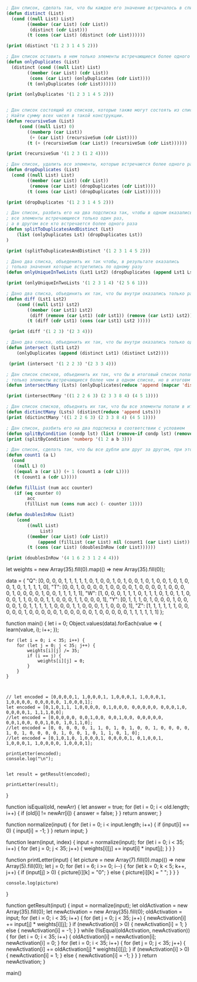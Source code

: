 ```lisp
; Дан список, сделать так, что бы каждое его значение встречалось в списке только один раз
(defun distinct (List)
  (cond ((null List) List)
        ((member (car List) (cdr List))
         (distinct (cdr List)))
        (t (cons (car List) (distinct (cdr List))))))  

(print (distinct '(1 2 3 1 4 5 2)))

; Дан список оставить в нем только элементы встречающиеся более одного раза
(defun onlyDuplicates (List)
  (distinct (cond ((null List) List)
        ((member (car List) (cdr List))
         (cons (car List) (onlyDuplicates (cdr List))))
        (t (onlyDuplicates (cdr List))))))

(print (onlyDuplicates '(1 2 3 1 4 5 2)))


; Дан список состоящий из списков, которые также могут состоять из списков - и так до бесконечности. 
; Найти сумму всех чисел в такой конструкции.
(defun recursiveSum (List)
     (cond ((null List) 0)
        ((numberp (car List))
         (+ (car List) (recursiveSum (cdr List))))
        (t (+ (recursiveSum (car List)) (recursiveSum (cdr List))))))

(print (recursiveSum '(1 2 3 (1 2 4))))

; Дан список, удалить все элементы, которые встречаются более одного раза
(defun dropDuplicates (List)
  (cond ((null List) List)
        ((member (car List) (cdr List))
         (remove (car List) (dropDuplicates (cdr List))))
        (t (cons (car List) (dropDuplicates (cdr List))))))  

(print (dropDuplicates '(1 2 3 1 4 5 2)))

; Дан список, разбить его на два подсписка так, чтобы в одном оказались 
; все элементы встречающиеся только один раз,
; а в другом все кто встречается более одного раза
(defun splitToDuplicatesAndDistinct (Lst) 
    (list (onlyDuplicates Lst) (dropDuplicates Lst))
)

(print (splitToDuplicatesAndDistinct '(1 2 3 1 4 5 2)))

; Дано два списка, объеденить их так чтобы, в результате оказались 
; только значения которые встретились по одному разу
(defun onlyUniqueInTwoLists (Lst1 Lst2) (dropDuplicates (append Lst1 Lst2)))

(print (onlyUniqueInTwoLists '(1 2 3 1 4) '(2 5 6 1)))

; Дано два списка, объединить их так, что бы внутри оказались только разные значения
(defun diff (Lst1 Lst2) 
    (cond ((null Lst1) Lst2)
        ((member (car Lst1) Lst2)
         (diff (remove (car Lst1) (cdr Lst1)) (remove (car Lst1) Lst2)))
        (t (diff (cdr Lst1) (cons (car Lst1) Lst2 )))))

 (print (diff '(1 2 3) '(2 3 4)))

; Дано два списка, объединить их так, что бы внутри оказались только одинаковые значения
(defun intersect (Lst1 Lst2) 
    (onlyDuplicates (append (distinct Lst1) (distinct Lst2))))

 (print (intersect '(1 2 2 3) '(2 3 3 4)))

; Дан список списков, объединить их так, что бы в итоговый список попали 
; только элементы встречающиеся более чем в одном списке, но в итоговм они должны быть один раз
(defun intersectMany (Lsts) (onlyDuplicates(reduce 'append (mapcar 'distinct Lsts))))

(print (intersectMany '((1 2 2 6 3) (2 3 3 8 4) (4 5 1))))

; Дан список списков, объеднить их так, что бы все элементы попали в итоговый список строго один раз
(defun dictinctMany (Lsts) (distinct(reduce 'append Lsts)))
(print (dictinctMany '((1 2 2 6 3) (2 3 3 8 4) (4 5 1))))

; Дан список, разбить его на два подсписка в соответствии с условием
(defun splitByCondition (condp lst) (list (remove-if condp lst) (remove-if-not condp lst)))
(print (splitByCondition 'numberp '(1 2 a b 3)))

; Дан список, сделать так, что бы все дубли шли друг за другом, при этом остальные значения не меняют своих мест
(defun count1 (a L)
  (cond
   ((null L) 0)
   ((equal a (car L)) (+ 1 (count1 a (cdr L))))
   (t (count1 a (cdr L)))))

(defun fillList (num acc counter)
   (if (eq counter 0)
        acc
       (fillList num (cons num acc) (- counter 1))))

(defun doublesInRow (List)
    (cond 
        ((null List) 
             List)
        ((member (car List) (cdr List))
            (append (fillList (car List) nil (count1 (car List) List)) (remove (car List) (doublesInRow (cdr List)))))
        (t (cons (car List) (doublesInRow (cdr List))))))

(print (doublesInRow '(4 1 6 2 3 1 2 4 4)))

```


let weights = new Array(35).fill(0).map(() => new Array(35).fill(0));

data = {
    "Q": [0, 0, 0, 0, 1, 1, 1, 1, 1, 0, 1, 0, 0, 1, 0, 1, 0, 0, 1, 0, 1, 0, 0, 1, 0, 1, 0, 0, 1, 0, 1, 1, 1, 1, 0],
    "T": [0, 0, 1, 0, 0, 0, 0, 1, 0, 0, 0, 0, 1, 0, 0, 0, 0, 1, 0, 0, 0, 0, 1, 0, 0, 0, 0, 1, 0, 0, 1, 1, 1, 1, 1],
    "W": [1, 0, 0, 0, 1, 1, 1, 0, 1, 1, 1, 0, 1, 0, 1, 1, 0, 0, 0, 1, 1, 0, 0, 0, 1, 1, 0, 0, 0, 1, 1, 0, 0, 0, 1],
    "Y": [0, 1, 1, 1, 0, 1, 0, 0, 0, 1, 0, 0, 0, 0, 1, 0, 1, 1, 1, 1, 1, 0, 0, 0, 1, 1, 0, 0, 0, 1, 1, 0, 0, 0, 1],
    "Z": [1, 1, 1, 1, 1, 1, 0, 0, 0, 0, 0, 1, 0, 0, 0, 0, 0, 1, 0, 0, 0, 0, 0, 1, 0, 0, 0, 0, 0, 1, 1, 1, 1, 1, 1]
};

function main() {
    let i = 0;
    Object.values(data).forEach(value => {
        learn(value, i);
        i++;
    });


    for (let i = 0; i < 35; i++) {
        for (let j = 0; j < 35; j++) {
            weights[i][j] /= 35;
            if (i == j) {
                weights[i][j] = 0;
            }
        }
    }



    // let encoded = [0,0,0,0,1, 1,0,0,0,1, 1,0,0,0,1, 1,0,0,0,1, 1,0,0,0,0, 0,0,0,0,0, 1,0,0,0,1];
    let encoded = [0,1,0,1,1, 1,0,0,0,0, 0,1,0,0,0, 0,0,0,0,0, 0,0,0,1,0, 0,0,0,0,1, 1,1,1,0,0];
    //let encoded = [0,0,0,0,0, 0,0,1,0,0, 0,0,1,0,0, 0,0,0,0,0, 0,0,1,0,0, 0,0,1,0,0, 1,0,1,1,0];
    //let encoded = [0, 0, 0, 0, 0, 1, 1, 0, 1, 0, 1, 0, 0, 1, 0, 0, 0, 0, 1, 0, 1, 0, 0, 0, 0, 1, 0, 0, 1, 0, 1, 1, 0, 1, 0];
    //let encoded = [0,1,0,1,0, 1,0,0,0,1, 0,0,0,0,1, 0,1,0,0,1, 1,0,0,0,1, 1,0,0,0,0, 1,0,0,0,1];

    printLetter(encoded);
    console.log("\n");


    let result = getResult(encoded);

    printLetter(result);

}


function isEqual(old, newArr) {
    let answer = true;
    for (let i = 0; i < old.length; i++) {
        if (old[i] != newArr[i]) {
            answer = false;
        }
    }
    return answer;
}

function normalize(input) {
    for (let i = 0; i < input.length; i++) {
        if (input[i] == 0) {
            input[i] = -1;
        }
    }
    return input;
}

function learn(input, index) {
    input = normalize(input);
    for (let i = 0; i < 35; i++) {
        for (let j = 0; j < 35; j++) {
            weights[i][j] += input[i] * input[j];
        }
    }
}


function printLetter(input) {
    let picture = new Array(7).fill(0).map(() => new Array(5).fill(0));
    let j = 0;
    for (let i = 6; i >= 0; i--) {
        for (let k = 0; k < 5; k++, j++) {
            if (input[j] > 0) {
                picture[i][k] = "0";
            } else {
                picture[i][k] = " ";
            }
        }
    }

    console.log(picture)
}

function getResult(input) {
    input = normalize(input);
    let oldActivation = new Array(35).fill(0);
    let newActivation = new Array(35).fill(0);
    oldActivation = input;
    for (let i = 0; i < 35; i++) {
        for (let j = 0; j < 35; j++) {
            newActivation[i] += input[j] * weights[i][j];
        }
        if (newActivation[i] > 0) {
            newActivation[i] = 1;
        } else {
            newActivation[i] = -1;
        }
    }
    while (!isEqual(oldActivation, newActivation)) {
        for (let i = 0; i < 35; i++) {
            oldActivation[i] = newActivation[i];
            newActivation[i] = 0;
        }
        for (let i = 0; i < 35; i++) {
            for (let j = 0; j < 35; j++) {
                newActivation[i] += oldActivation[j] * weights[i][j];
            }
            if (newActivation[i] > 0) {
                newActivation[i] = 1;
            } else {
                newActivation[i] = -1;
            }
        }
    }
    return newActivation;
}

main()

